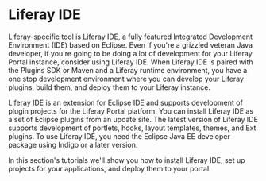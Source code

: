 # Liferay IDE

Liferay-specific tool is Liferay IDE, a fully featured Integrated Development
Environment (IDE) based on Eclipse. Even if you're a grizzled veteran Java
developer, if you're going to be doing a lot of development for your Liferay
Portal instance, consider using Liferay IDE. When Liferay IDE is paired with the
Plugins SDK or Maven and a Liferay runtime environment, you have a one stop
development environment where you can develop your Liferay plugins, build them,
and deploy them to your Liferay instance. 

Liferay IDE is an extension for Eclipse IDE and supports development of plugin
projects for the Liferay Portal platform. You can install Liferay IDE as a set
of Eclipse plugins from an update site. The latest version of Liferay IDE
supports development of portlets, hooks, layout templates, themes, and Ext
plugins. To use Liferay IDE, you need the Eclipse Java EE developer package
using Indigo or a later version. 

In this section's tutorials we'll show you how to install Liferay IDE, set up
projects for your applications, and deploy them to your portal. 

